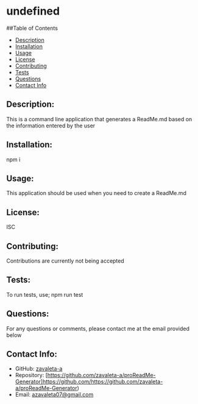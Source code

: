 # undefined

  ##Table of Contents
  - [Description](#description)
  - [Installation](#installation)
  - [Usage](#usage)
  - [License](#license)
  - [Contributing](#contributing)
  - [Tests](#tests)
  - [Questions](#questions)
  - [Contact Info](#contact-info)

  ## Description:
  This is a command line application that generates a ReadMe.md based on the information entered by the user

  ## Installation:
  npm i

  ## Usage:
  This application should be used when you need to create a ReadMe.md

  ## License:
  ISC

  ## Contributing:
  Contributions are currently not being accepted

  ## Tests:
  To run tests, use; npm run test

  ## Questions:
  For any questions or comments, please contact me at the email provided below

  ## Contact Info:
  - GitHub: [zavaleta-a](https://github.com/zavaleta-a)
  - Repository: [https://github.com/zavaleta-a/proReadMe-Generator]https://github.com/https://github.com/zavaleta-a/proReadMe-Generator)
  - Email: azavaleta07@gmail.com